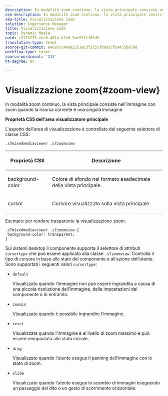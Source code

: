 ```yaml
---
description: In modalità zoom continuo, la vista principale consiste nell’immagine con zoom quando la risorsa corrente è una singola immagine.
seo-description: In modalità zoom continuo, la vista principale consiste nell’immagine con zoom quando la risorsa corrente è una singola immagine.
seo-title: Visualizzazione zoom
solution: Experience Manager
title: Visualizzazione zoom
topic: Dynamic Media
uuid: c9113275-eec6-4014-b7ad-3ae9f2cf01d9
translation-type: tm+mt
source-git-commit: e4695cc4e882351ec3f2c55fd8a3cfca455bd79d
workflow-type: tm+mt
source-wordcount: '215'
ht-degree: 0%

---
```



# Visualizzazione zoom{#zoom-view}

In modalità zoom continuo, la vista principale consiste nell’immagine con zoom quando la risorsa corrente è una singola immagine.

<!--<a id="section_061E550C1C1D4DB2BD663A898895B38C"></a>-->

**Proprietà CSS dell&#39;area visualizzatore principale**

L&#39;aspetto dell&#39;area di visualizzazione è controllato dal seguente selettore di classe CSS:

```
.s7mixedmediaviewer .s7zoomview
```

<table id="table_94EE3F5BBE4547C0B4943471CEE7EDE4"> 
 <thead> 
  <tr> 
   <th colname="col1" class="entry"> <p> Proprietà CSS </p> </th> 
   <th colname="col2" class="entry"> <p>Descrizione </p> </th> 
  </tr> 
 </thead>
 <tbody> 
  <tr> 
   <td colname="col1"> <p> <span class="codeph"> background-color  </span> </p> </td> 
   <td colname="col2"> <p> Colore di sfondo nel formato esadecimale della vista principale. </p> </td> 
  </tr> 
  <tr> 
   <td colname="col1"> <p> <span class="codeph"> cursor  </span> </p> </td> 
   <td colname="col2"> <p>Cursore visualizzato sulla vista principale. </p> </td> 
  </tr> 
 </tbody> 
</table>

Esempio: per rendere trasparente la visualizzazione zoom.

```
.s7mixedmediaviewer .s7zoomview { 
 background-color: transparent; 
}
```

Sui sistemi desktop il componente supporta il selettore di attributi `cursortype` che può essere applicato alla classe `.s7zoomview`. Controlla il tipo di cursore in base allo stato del componente e all’azione dell’utente. Sono supportati i seguenti valori `cursortype`:

* `default`

   Visualizzato quando l’immagine non può essere ingrandita a causa di una piccola risoluzione dell’immagine, delle impostazioni del componente o di entrambi.

* `zoomin`

   Visualizzato quando è possibile ingrandire l’immagine.

* `reset`

   Visualizzata quando l’immagine è al livello di zoom massimo e può essere reimpostata allo stato iniziale.

* `drag`

   Visualizzato quando l’utente esegue il panning dell’immagine con lo stato di zoom.

* `slide`

   Visualizzato quando l’utente esegue lo scambio di immagini eseguendo un passaggio del dito o un gesto di scorrimento orizzontale.

